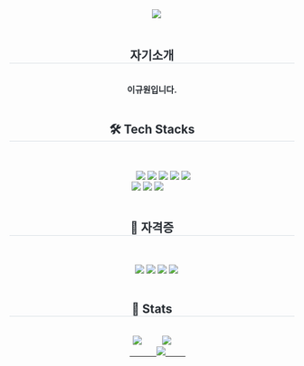 <div align="center">
    <img src="https://capsule-render.vercel.app/api?type=rounded&color=gradient&height=120&text=Hello&animation=&fontColor=000000&fontSize=70" />
</div>

<div align="center"> 
    <h2 style="border-bottom: 1px solid #d8dee4; color: #282d33;"> 자기소개 </h2>  
    <div style="font-weight: 700; font-size: 15px; text-align: center; color: #282d33;"> 이규원입니다. </div>
</div>

<div align="center">
    <h2 style="border-bottom: 1px solid #d8dee4; color: #282d33;"> 🛠️ Tech Stacks </h2> <br> 
    <div style="margin: 0 auto; text-align: center;" align="center"> 
        <img src="https://img.shields.io/badge/HTML5-E34F26?style=for-the-badge&logo=HTML5&logoColor=white"> <img src="https://img.shields.io/badge/CSS3-1572B6?style=for-the-badge&logo=CSS3&logoColor=white"> <img src="https://img.shields.io/badge/C-A8B9CC?style=for-the-badge&logo=C&logoColor=white"> <img src="https://img.shields.io/badge/Git-F05032?style=for-the-badge&logo=Git&logoColor=white"> <img src="https://img.shields.io/badge/Javascript-F7DF1E?style=for-the-badge&logo=Javascript&logoColor=white"> <br/> <img src="https://img.shields.io/badge/Matlab-0076a8?style=for-the-badge&logo=Matlab&logoColor=white"> <img src="https://img.shields.io/badge/MySQL-4479A1?style=for-the-badge&logo=MySQL&logoColor=white"> <img src="https://img.shields.io/badge/React-61DAFB?style=for-the-badge&logo=React&logoColor=white">
    </div>
</div>

<div align="center">
    <h2 style="border-bottom: 1px solid #d8dee4; color: #282d33;"> 📜 자격증 </h2> <br>
    <div style="margin: 0 auto; text-align: center;" align="center">
        <img src="https://img.shields.io/badge/네트워크관리사-56B830?style=for-the-badge"> <img src="https://img.shields.io/badge/정보처리산업기사-0052D4?style=for-the-badge"> <img src="https://img.shields.io/badge/사무자동화산업기사-FFC000?style=for-the-badge"> <img src="https://img.shields.io/badge/AWS%20Certified%20Cloud%20Practitioner-FF9900?style=for-the-badge&logo=amazonaws&logoColor=white">
    </div>
</div>

<div align="center"> 
    <h2 style="border-bottom: 1px solid #d8dee4; color: #282d33;"> 🏅 Stats </h2> 
    <div align="center">
        <img src="https://github-readme-stats.vercel.app/api?username=Leeguewon&bg_color=180,000000,&title_color=000000&text_color=000000" />
        <img src="https://github-readme-stats.vercel.app/api/top-langs/?username=Leeguewon&layout=compact&bg_color=180,000000,&title_color=000000&text_color=000000" />
        <br/>
        <a href="https://solved.ac/guewon12">
            <img src="http://mazassumnida.wtf/api/v2/generate_badge?boj=guewon12">
        </a>
    </div> 
</div>
